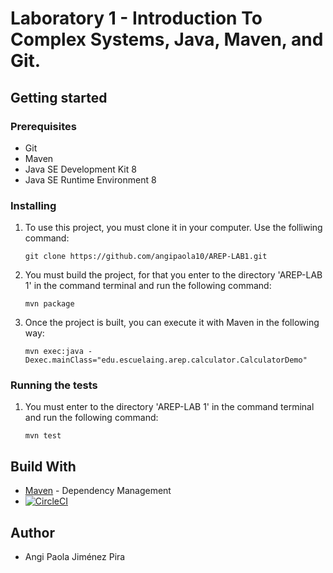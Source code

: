 # Laboratory 1 - Introduction To Complex Systems, Java, Maven, and Git.

## Getting started
### Prerequisites
* Git
* Maven
* Java SE Development Kit 8
* Java SE Runtime Environment 8

### Installing
1. To use this project, you must clone it in your computer. Use the folliwing command:

       git clone https://github.com/angipaola10/AREP-LAB1.git

2. You must build the project, for that you enter to the directory 'AREP-LAB 1' in the command terminal and run the following command:

       mvn package

3.  Once the project is built, you can execute it with Maven in the following way:

        mvn exec:java -Dexec.mainClass="edu.escuelaing.arep.calculator.CalculatorDemo" 

### Running the tests
1. You must enter to the directory 'AREP-LAB 1' in the command terminal and run the following command:

       mvn test

## Build With
* [Maven](https://maven.apache.org/) - Dependency Management
* [![CircleCI](https://circleci.com/gh/angipaola10/AREP-LAB1.svg?style=svg)](https://circleci.com/gh/angipaola10/AREP-LAB1)

## Author
* Angi Paola Jiménez Pira 

